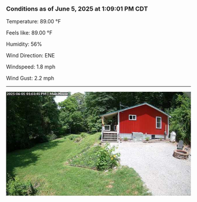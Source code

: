 ### Conditions as of June 5, 2025 at 1:09:01 PM CDT 

Temperature: 89.00 &deg;F

Feels like: 89.00 &deg;F

Humidity: 56%

Wind Direction: ENE

Windspeed: 1.8 mph

Wind Gust: 2.2 mph

---

<img src="./images/latest.jpeg"/>

